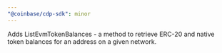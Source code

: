 ```yaml
---
"@coinbase/cdp-sdk": minor
---
```


Adds ListEvmTokenBalances - a method to retrieve ERC-20 and native token balances for an address on a given network.
